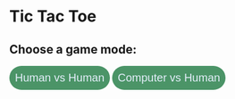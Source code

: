 <html>
<head>
  <head>
  <meta name="viewport" content=
          "width=device-width, initial-scale=1.0">
  <!-- CSS file Included -->
  <link rel="stylesheet"
        type="text/css" href="tic.css">
  <!-- JavaScript file included -->
  <script src="tic.js"></script>
</head>
</head>
<style>
  /* CSS Code */
  /* Reset Button */
  #but {
      box-sizing: border-box;
      padding: 10px;
      border: none;
      margin: auto;
      border-radius: 25px;
      background-color: #4b9467;
      color: #e4eefa;
      font-size: 20px;
      cursor: pointer;
      text-align: center;
  }
  #h1
  {
        text-align: center;  
  }
  #h2
  {
        text-align: center;
  }
  /* Player turn space */
  #print
  {
      color: #7f3136;
      font-size: 18px;
      margin: 5px;
  }
  /* Main Container */
  #main {
      text-align: center;
  }
</style>
<body>
  <h1>Tic Tac Toe</h1>
  <h2>Choose a game mode:</h2>
  <button id="but" onclick="startHumanVsHuman()">Human vs Human</button>
  <button id="but" onclick="startComputerVsHuman()">Computer vs Human</button>

  <script>
    function startHumanVsHuman() {
      // Redirect to the Human vs Human Tic Tac Toe page
      window.location.href = "ttthvh.html";
    }

    function startComputerVsHuman() {
      // Redirect to the Computer vs Human Tic Tac Toe page
      window.location.href = "tttcvh.html";
    }
  </script>
</body>
</html>
